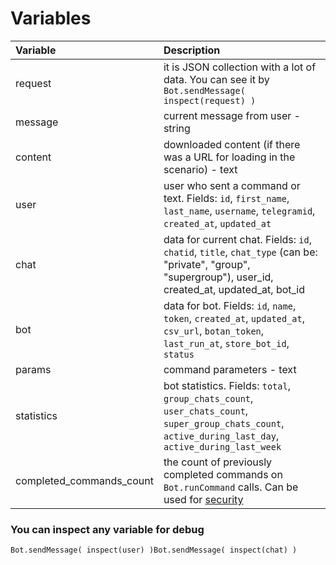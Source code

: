 # Variables

| Variable | Description |
| :--- | :--- |
| request | it is JSON collection with a lot of data. You can see it by `Bot.sendMessage( inspect(request) )` |
| message | current message from user - string |
| content | downloaded content \(if there was a URL for loading in the scenario\) - text |
| user | user who sent a command or text. Fields: `id`, `first_name`, `last_name`, `username`, `telegramid`, `created_at`, `updated_at` |
| chat | data for current chat. Fields: `id`, `chatid`, `title`, `chat_type` \(can be: "private", "group", "supergroup"\), user\_id, created\_at, updated\_at, bot\_id |
| bot | data for bot. Fields: `id`, `name`, `token`, `created_at`, `updated_at`, `csv_url`, `botan_token`, `last_run_at`, `store_bot_id`, `status` |
| params | command parameters - text |
| statistics | bot statistics. Fields: `total`, `group_chats_count`, `user_chats_count`, `super_group_chats_count`, `active_during_last_day`, `active_during_last_week` |
| completed\_commands\_count | the count of previously completed commands on `Bot.runCommand` calls. Can be used for [security](https://help.bots.business/scenarios-and-bjs/bjs-security#use-completed_commands_count-variable) |

### You can inspect any variable for debug

```text
Bot.sendMessage( inspect(user) )Bot.sendMessage( inspect(chat) )
```


